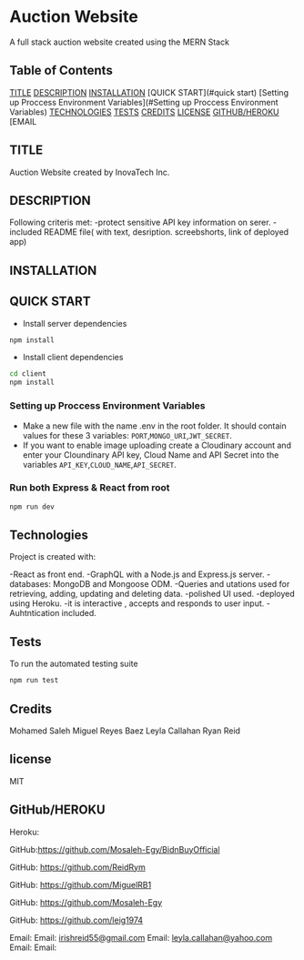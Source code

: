 # Auction Website

A full stack auction website created using the MERN Stack

<!-- ## Table of contents -->

<!-- - [Quick Start](#quick-start)
- [Technologies](#technologies)
- [Tests](#tests) -->


## Table of Contents
[TITLE](#title)
[DESCRIPTION](#description)
[INSTALLATION](#installation)
[QUICK START](#quick start)
[Setting up Proccess Environment Variables](#Setting up Proccess Environment Variables)
[TECHNOLOGIES](#technologies)
[TESTS](#tests)
[CREDITS](#credits)
[LICENSE](#license)
[GITHUB/HEROKU](#github/heroku)
[EMAIL[](#email)


## TITLE

Auction Website created by InovaTech Inc.

## DESCRIPTION
Following criteris met: 
-protect sensitive API key information on serer.
-included README file( with text, desription. screebshorts, link of deployed app)

## INSTALLATION



## QUICK START

- Install server dependencies

```bash
npm install
```

- Install client dependencies

```bash
cd client
npm install
```

### Setting up Proccess Environment Variables

- Make a new file with the name .env in the root folder. It should contain values for these 3 variables: `PORT`,`MONGO_URI`,`JWT_SECRET`.
- If you want to enable image uploading create a Cloudinary account and enter your Cloundinary API key, Cloud Name and API Secret into the variables `API_KEY`,`CLOUD_NAME`,`API_SECRET`.

### Run both Express & React from root

```bash
npm run dev
```

## Technologies

Project is created with:

-React as front end.
-GraphQL with a Node.js and Express.js server.
-databases: MongoDB and Mongoose ODM.
-Queries and utations used for retrieving, adding, updating and deleting data.
-polished UI used.
-deployed using Heroku.
-it is interactive , accepts and responds to user input.
-Auhtntication included.
 

## Tests

To run the automated testing suite

```bash
npm run test
```

## Credits
Mohamed Saleh
Miguel Reyes Baez
Leyla Callahan
Ryan Reid


## license
MIT 


## GitHub/HEROKU
Heroku: 

GitHub:https://github.com/Mosaleh-Egy/BidnBuyOfficial

GitHub: https://github.com/ReidRym

GitHub: https://github.com/MiguelRB1

GitHub: https://github.com/Mosaleh-Egy

GitHub: https://github.com/leig1974

Email:
Email: irishreid55@gmail.com
Email: leyla.callahan@yahoo.com
Email: 
Email: 